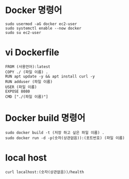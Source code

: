 # Docker 명령어
```
sudo usermod -aG docker ec2-user
sudo systemctl enable --now docker
sudo su ec2-user
```

# vi Dockerfile
```
FROM (사용언어):latest
COPY ./ (파일 이름) .
RUN apt update -y && apt install curl -y
RUN adduser (파일 이름)
USER (파일 이름)
EXPOSE 8080
CMD ["./(파일 이름)"]
```
# Docker build 명령어
```
sudo docker build -t (저장 하고 싶은 파일 이름) .
sudo docker run -d -p(숫자(상관없음)):(포트번호) (파일 이름)
```
# local host
```
curl localhost:(숫자(상관없음))/health
```
